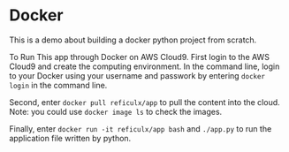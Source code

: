 # Docker
This is a demo about building a docker python project from scratch. 

To Run This app through Docker on AWS Cloud9. 
First login to the AWS Cloud9 and create the computing environment. In the command line, login to your Docker using your username and passwork by entering `docker login` in the command line.  

Second, enter `docker pull reficulx/app` to pull the content into the cloud. Note: you could use `docker image ls` to check the images.  

Finally, enter `docker run -it reficulx/app bash` and `./app.py` to run the application file written by python.  
